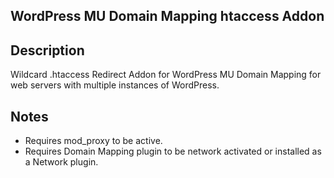 ## WordPress MU Domain Mapping htaccess Addon

## Description
Wildcard .htaccess Redirect Addon for WordPress MU Domain Mapping for web servers with multiple instances of WordPress.

## Notes
- Requires mod_proxy to be active.
- Requires Domain Mapping plugin to be network activated or installed as a Network plugin.
